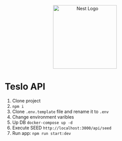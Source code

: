 <p align="center">
  <a href="http://nestjs.com/" target="blank"><img src="https://nestjs.com/img/logo-small.svg" width="200" alt="Nest Logo" /></a>
</p>

# Teslo API

1. Clone project
2. ```npm i```
3. Clone ```.env.template``` file and rename it to ```.env```
4. Change environment varibles
5. Up DB ```docker-compose up -d```
6. Execute SEED
   ```http://localhost:3000/api/seed```
7. Run app: ```npm run start:dev```